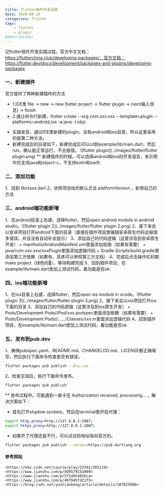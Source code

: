 ```yaml
---
title: flutter插件开发实践
date: 2020-08-24
categories: flutter
tags: 
    - flutter
    - plugin
#description:
---
```


记flutter插件开发实践过程。官方中文文档：https://flutterchina.club/developing-packages/，官方文档：https://flutter.dev/docs/development/packages-and-plugins/developing-packages
<!-- more -->

### 一、新建插件
官方提供了两种新建插件的方法
+ 1.IDE里 file -> new -> new flutter project -> flutter plugin -> next(输入信息) -> finish
+ 2.通过命令行新建，flutter create --org com.xxx.xxx --template=plugin --platforms=android,ios -a java -i objc <plugin name>
 - 实践发现，通过IDE里新建的plugin，没有android和ios目录，所以这里采用的是第二种方法。
 - 新建完成后的目录如下，新建完成后可以cd到example/lib/main.dart，然后run，确认能正常运行，不会报错。
   ![flutter plugin](../images/flutter/flutter plugin.png)
** 新建插件的时候，可以选择android和ios的开发语言，本示例中仅支持java和object-c，不支持kotin和swift.

### 二、添加功能
1、找到 lib/xxxx.dart
2、仿照项目给的默认方法 platformVersion ，新增自己的方法

### 三、android端功能新增
1、在android目录上右键，选择flutter，然后open android module in android studio。![flutter plugin 2](../images/flutter/flutter plugin 2.png)
2、接下来会以安卓项目打开android下面的目录（直接在插件项目里编辑安卓原生代码会报很多错误，并且没有自动补全提示）
3、添加自己的代码逻辑（这里涉及到安卓原生开发）
    + manifests/AndroidManifest.xml里面添加权限（如果有需要）
    + java/com.xxx.xxx/xxxPlugin里面添加逻辑代码
    + Gradle Scripts/build.gradle里添加第三方依赖（如果有，具体可以参照第三方文档）
4、完成后点击操作栏的额 make project（绿色的🔨），等待构建完成
5、回到插件项目，在example/lib/main.dart里加上测试代码，看功能是否ok

### 四、ios端功能新增
1、在ios目录上右键，选择flutter，然后open ios module in xcode。![flutter plugin 3](../images/flutter/flutter plugin 3.png)
2、接下来会以ios项目打开ios下面的目录
3、添加自己的代码逻辑（这里涉及到ios原生开发）
    + Pods/Development Pods/<plugin name>/Pod/xxx.podspec里面添加依赖（如果有需要）
    + Pods/Development Pods/<plugin name>/....../Classes/xxx.m里面添加逻辑代码
4、回到插件项目，在example/lib/main.dart里加上测试代码，看功能是否ok

### 五、发布到pub.dev
1、确保pubspec.yaml、README.md、CHANGELOG.md、LICENSE都正确填写，然后执行下面命令检查是否有错误。
```bash
flutter packages pub publish --dry-run
```
2、检查无误后，执行下面命令发布。
```bash
flutter packages pub publish
```

** 发布过程中，可能遇到一直卡在 Authorization received, processing... ，解决方案如下：
   + 首先打开shadow sockets，然后在terminal里开启代理：
   ```bash
   export http_proxy=http://127.0.0.1:1087;
   export https_proxy=http://127.0.0.1:1087;
   ```
   + 如果开了代理还是不行，可以试试将地址指向官方的。
   ```bash
   flutter packages pub publish --server=https://pub.dartlang.org
   ```

#### 参考网站
    <https://edu.csdn.net/course/play/23392/265119>
    <https://www.jianshu.com/p/46957915a909>
    <https://www.jianshu.com/p/5f1d65465bca>
    <https://www.jianshu.com/p/4bf045fd21f5>
    <https://blog.csdn.net/youtiankeng/article/details/107825986>